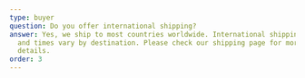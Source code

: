 ```yaml
---
type: buyer
question: Do you offer international shipping?
answer: Yes, we ship to most countries worldwide. International shipping rates
  and times vary by destination. Please check our shipping page for more
  details.
order: 3
---
```

